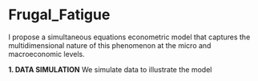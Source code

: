 # Frugal_Fatigue
I propose a simultaneous equations econometric model that captures the multidimensional nature of this phenomenon at the micro and macroeconomic levels.

**1. DATA SIMULATION**
We simulate data to illustrate the model
